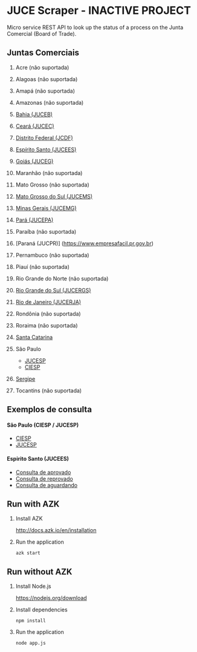JUCE Scraper - INACTIVE PROJECT
============

Micro service REST API to look up the status of a process on the Junta Comercial (Board of Trade).

Juntas Comerciais
-----------------

1.	Acre (não suportada)

2.	Alagoas (não suportada)

3.	Amapá (não suportada)

4.	Amazonas (não suportada)

5.	[Bahia (JUCEB)](https://http://www.juceb.ba.gov.br)

6.	[Ceará (JUCEC)](http://vpn2.jucec.ce.gov.br)

7.	[Distrito Federal (JCDF)](http://jcdf.smpe.gov.br)

8.	[Espírito Santo (JUCEES)](https://www.jucees.es.gov.br)

9.	[Goiás (JUCEG)](http://servicos.juceg.go.gov.br)

10.	Maranhão (não suportada)

11.	Mato Grosso (não suportada)

12.	[Mato Grosso do Sul (JUCEMS)](https://jucems.ms.gov.br)

13.	[Minas Gerais (JUCEMG)](http://www.jucemg.mg.gov.br)

14.	[Pará (JUCEPA)](http://www.jucepa.pa.gov.br)

15.	Paraíba (não suportada)

16.	[Paraná (JUCPR)] (https://www.empresafacil.pr.gov.br)

17.	Pernambuco (não suportada)

18.	Piauí (não suportada)

19.	Rio Grande do Norte (não suportada)

20.	[Rio Grande do Sul (JUCERGS)](http://www.jucergs.rs.gov.br)

21.	[Rio de Janeiro (JUCERJA)](https://www.jucerja.rj.gov.br)

22.	Rondônia (não suportada)

23.	Roraima (não suportada)

24.	[Santa Catarina](http://sistemas2.jucesc.sc.gov.br)

25.	São Paulo

	-	[JUCESP](https://www.jucesp.sp.gov.br)
	-	[CIESP](https://www.jucespciesp.com.br)

26.	[Sergipe](https://www.jucese.se.gov.br)

27.	Tocantins (não suportada)

Exemplos de consulta
--------------------

#### São Paulo (CIESP / JUCESP)

-	[CIESP](http://juce-scraper.herokuapp.com/ciesp/0543484154)
-	[JUCESP](http://juce-scraper.herokuapp.com/jucesp/0543484154)

#### Espirito Santo (JUCEES)

-	[Consulta de aprovado](https://www.jucees.es.gov.br/consulta/processo.php?nrproc=147802806)
-	[Consulta de reprovado](https://www.jucees.es.gov.br/consulta/processo.php?nrproc=140440879)
-	[Consulta de aguardando](https://www.jucees.es.gov.br/consulta/processo.php?nrproc=140031740)

Run with AZK
------------

1.	Install AZK

	http://docs.azk.io/en/installation

2.	Run the application

	`azk start`

Run without AZK
---------------

1.	Install Node.js

	https://nodejs.org/download

2.	Install dependencies

	`npm install`

3.	Run the application

	`node app.js`
